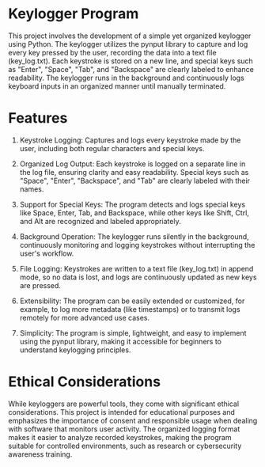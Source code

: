 # Keylogger Program
This project involves the development of a simple yet organized keylogger using Python. The keylogger utilizes the pynput library to capture and log every key pressed by the user, recording the data into a text file (key_log.txt). Each keystroke is stored on a new line, and special keys such as "Enter", "Space", "Tab", and "Backspace" are clearly labeled to enhance readability. The keylogger runs in the background and continuously logs keyboard inputs in an organized manner until manually terminated.

# Features
1. Keystroke Logging: Captures and logs every keystroke made by the user, including both regular characters and special keys.
  
2. Organized Log Output: Each keystroke is logged on a separate line in the log file, ensuring clarity and easy readability. Special keys such as "Space", "Enter", "Backspace", and "Tab" are clearly labeled with their names.

3. Support for Special Keys: The program detects and logs special keys like Space, Enter, Tab, and Backspace, while other keys like Shift, Ctrl, and Alt are recognized and labeled appropriately.

4. Background Operation: The keylogger runs silently in the background, continuously monitoring and logging keystrokes without interrupting the user's workflow.

5. File Logging: Keystrokes are written to a text file (key_log.txt) in append mode, so no data is lost, and logs are continuously updated as new keys are pressed.

6. Extensibility: The program can be easily extended or customized, for example, to log more metadata (like timestamps) or to transmit logs remotely for more advanced use cases.

7. Simplicity: The program is simple, lightweight, and easy to implement using the pynput library, making it accessible for beginners to understand keylogging principles.

# Ethical Considerations
While keyloggers are powerful tools, they come with significant ethical considerations. This project is intended for educational purposes and emphasizes the importance of consent and responsible usage when dealing with software that monitors user activity. The organized logging format makes it easier to analyze recorded keystrokes, making the program suitable for controlled environments, such as research or cybersecurity awareness training.
